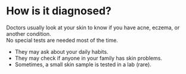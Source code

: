 # How is it diagnosed?

Doctors usually look at your skin to know if you have acne, eczema, or another condition.  
No special tests are needed most of the time.

- They may ask about your daily habits.  
- They may check if anyone in your family has skin problems.  
- Sometimes, a small skin sample is tested in a lab (rare).
